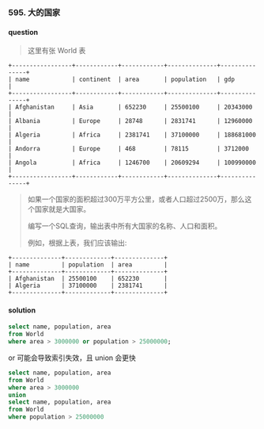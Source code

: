 ### 595. 大的国家

#### question

> 这里有张 World 表

```
+-----------------+------------+------------+--------------+---------------+
| name            | continent  | area       | population   | gdp           |
+-----------------+------------+------------+--------------+---------------+
| Afghanistan     | Asia       | 652230     | 25500100     | 20343000      |
| Albania         | Europe     | 28748      | 2831741      | 12960000      |
| Algeria         | Africa     | 2381741    | 37100000     | 188681000     |
| Andorra         | Europe     | 468        | 78115        | 3712000       |
| Angola          | Africa     | 1246700    | 20609294     | 100990000     |
+-----------------+------------+------------+--------------+---------------+
```

> 如果一个国家的面积超过300万平方公里，或者人口超过2500万，那么这个国家就是大国家。
>
> 编写一个SQL查询，输出表中所有大国家的名称、人口和面积。
>
> 例如，根据上表，我们应该输出:
>

```
+--------------+-------------+--------------+
| name         | population  | area         |
+--------------+-------------+--------------+
| Afghanistan  | 25500100    | 652230       |
| Algeria      | 37100000    | 2381741      |
+--------------+-------------+--------------+
```

#### solution

```sql
select name, population, area 
from World 
where area > 3000000 or population > 25000000;
```

or 可能会导致索引失效，且 union 会更快

```sql
select name, population, area
from World 
where area > 3000000 
union
select name, population, area
from World 
where population > 25000000
```

### 